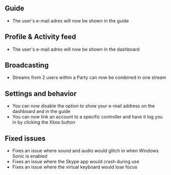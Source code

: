 ## Guide
- The user's e-mail adres will now be shown in the guide

## Profile & Activity feed
- The user's e-mail adres will now be shown in the dashboard

## Broadcasting
- Streams from 2 users within a Party can now be combined in one stream

## Settings and behavior
- You can now disable the option to show your e-mail address on the dashboard and in the guide
- You can now link an account to a specific controller and have it log you in by clicking the Xbox button

## Fixed issues
- Fixes an issue where sound and audio would glitch in when Windows Sonic is enabled
- Fixes an issue where the Skype app would crash during use
- Fixes an issue where the virtual keyboard would lose focus